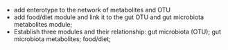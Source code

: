 - add enterotype to the network of metabolites and OTU
- add food/diet module and link it to the gut OTU and gut microbiota metabolites module;
- Establish three modules and their relationship: gut microbiota (OTU); gut microbiota metabolites; food/diet; 
